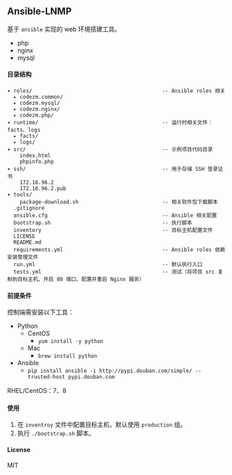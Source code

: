 Ansible-LNMP
------------
基于 `ansible` 实现的 web 环境搭建工具。
- php
- nginx
- mysql

#### 目录结构

    ▾ roles/                                          -- Ansible roles 相关
      ▸ codezm.common/
      ▸ codezm.mysql/
      ▸ codezm.nginx/
      ▸ codezm.php/
    ▾ runtime/                                        -- 运行时相关文件：facts、logs
      ▸ facts/
      ▸ logs/
    ▾ src/                                            -- 示例项目代码目录
        index.html
        phpinfo.php
    ▾ ssh/                                            -- 用于存储 SSH 登录证书
        172.16.96.2
        172.16.96.2.pub
    ▾ tools/
        package-download.sh                           -- 相关软件包下载脚本
      .gitignore
      ansible.cfg                                     -- Ansible 相关配置
      bootstrap.sh                                    -- 执行脚本
      inventory                                       -- 目标主机配置文件
      LICENSE
      README.md
      requirements.yml                                -- Ansible roles 依赖安装管理文件
      run.yml                                         -- 默认执行入口
      tests.yml                                       -- 测试（将项目 src 复制到目标主机、开启 80 端口、配置并重启 Nginx 服务）

#### 前提条件
控制端需安装以下工具：
- Python
    - CentOS
        - `yum install -y python`
    - Mac
        - `brew install python`
- Ansible
    - `pip install ansible -i http://pypi.douban.com/simple/ --trusted-host pypi.douban.com`

RHEL/CentOS：7、8
#### 使用 
1. 在 `inventroy` 文件中配置目标主机，默认使用 `production` 组。
2. 执行 `./bootstrap.sh` 脚本。

#### License
MIT
